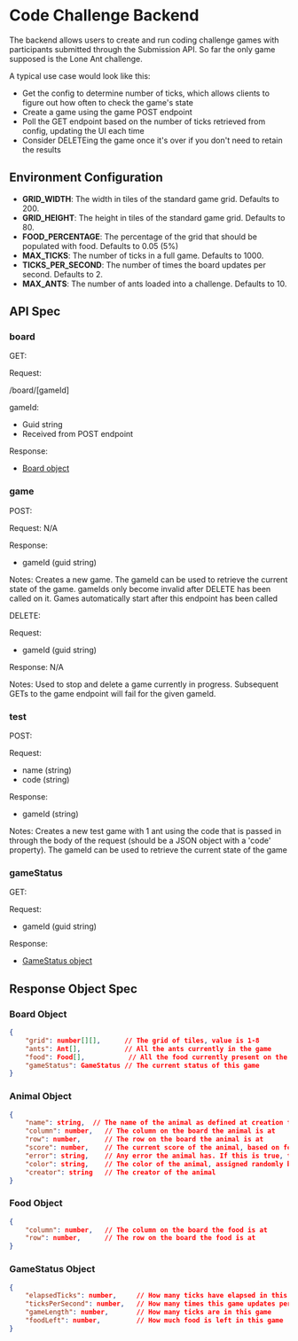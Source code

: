 # Code Challenge Backend

The backend allows users to create and run coding challenge games with participants submitted through the Submission API. So far the only game supposed is the Lone Ant challenge.

A typical use case would look like this:

- Get the config to determine number of ticks, which allows clients to figure out how often to check the game's state
- Create a game using the game POST endpoint
- Poll the GET endpoint based on the number of ticks retrieved from config, updating the UI each time
- Consider DELETEing the game once it's over if you don't need to retain the results

## Environment Configuration

- **GRID_WIDTH**: The width in tiles of the standard game grid. Defaults to 200.
- **GRID_HEIGHT**: The height in tiles of the standard game grid. Defaults to 80.
- **FOOD_PERCENTAGE**: The percentage of the grid that should be populated with food. Defaults to 0.05 (5%)
- **MAX_TICKS**: The number of ticks in a full game. Defaults to 1000.
- **TICKS_PER_SECOND**: The number of times the board updates per second. Defaults to 2.
- **MAX_ANTS**: The number of ants loaded into a challenge. Defaults to 10.

## API Spec

### **board**

GET:

Request:

/board/[gameId]

gameId:

- Guid string
- Received from POST endpoint

Response:

- [Board object](#board-object)

### **game**

POST:

Request:
N/A

Response:

- gameId (guid string)

Notes:
Creates a new game. The gameId can be used to retrieve the current state of the game. gameIds only become invalid after DELETE has been called on it. Games automatically start after this endpoint has been called

DELETE:

Request:

- gameId (guid string)

Response:
N/A

Notes:
Used to stop and delete a game currently in progress. Subsequent GETs to the game endpoint will fail for the given gameId.

### **test**

POST:

Request:

- name (string)
- code (string)

Response:

- gameId (string)

Notes:
Creates a new test game with 1 ant using the code that is passed in through the body of the request (should be a JSON object with a 'code' property). The gameId can be used to retrieve the current state of the game

### **gameStatus**

GET:

Request:

- gameId (guid string)

Response:

- [GameStatus object](#gamestatus-object)

## Response Object Spec

### Board Object

```json
{
    "grid": number[][],      // The grid of tiles, value is 1-8
    "ants": Ant[],           // All the ants currently in the game
    "food": Food[],           // All the food currently present on the board
    "gameStatus": GameStatus // The current status of this game
}
```

### Animal Object

```json
{
    "name": string,  // The name of the animal as defined at creation time
    "column": number,   // The column on the board the animal is at
    "row": number,      // The row on the board the animal is at
    "score": number,    // The current score of the animal, based on food picked up
    "error": string,    // Any error the animal has. If this is true, the animal will no longer be able to play
    "color": string,    // The color of the animal, assigned randomly based on the animal's name
    "creator": string   // The creator of the animal
}
```

### Food Object

```json
{
    "column": number,   // The column on the board the food is at
    "row": number,      // The row on the board the food is at
}
```

### GameStatus Object

```json
{
    "elapsedTicks": number,     // How many ticks have elapsed in this game
    "ticksPerSecond": number,   // How many times this game updates per second
    "gameLength": number,       // How many ticks are in this game
    "foodLeft": number,         // How much food is left in this game
}
```
